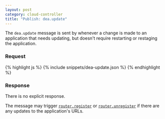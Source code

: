 ```yaml
---
layout: post
category: cloud-controller
title: "Publish: dea.update"
---
```


The `dea.update` message is sent by whenever a change is made to an application
that needs updating, but doesn't require restarting or restaging the application.

### Request

<div class="js example">
{% highlight js %}
{% include snippets/dea-update.json %}
{% endhighlight %}
</div>

### Response

There is no explicit response.

The message may trigger [`router.register`](/dea/publish-router-register) or
[`router.unregister`](/dea/publish-router-unregister) if there are any updates
to the application's URLs.
